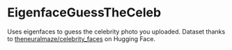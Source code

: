 # EigenfaceGuessTheCeleb
Uses eigenfaces to guess the celebrity photo you uploaded. 
Dataset thanks to [theneuralmaze/celebrity_faces](https://huggingface.co/datasets/theneuralmaze/celebrity_faces) on Hugging Face.
